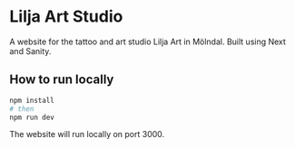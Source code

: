# Lilja Art Studio

A website for the tattoo and art studio Lilja Art in Mölndal. Built using Next and Sanity.

## How to run locally

```bash
npm install
# then
npm run dev
```

The website will run locally on port 3000.
